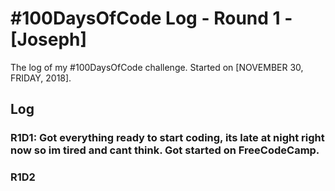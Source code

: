 # #100DaysOfCode Log - Round 1 - [Joseph]

The log of my #100DaysOfCode challenge. Started on [NOVEMBER 30, FRIDAY, 2018].

## Log

### R1D1: Got everything ready to start coding, its late at night right now so im tired and cant think. Got started on FreeCodeCamp. 

### R1D2

